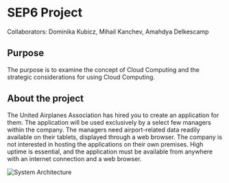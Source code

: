 # SEP6 Project 
Collaborators: Dominika Kubicz, Mihail Kanchev, Amahdya Delkescamp
## **Purpose** 
The purpose is to examine the concept of Cloud Computing and the strategic considerations for using Cloud Computing.  
 
## **About the project** 
The United Airplanes Association has hired you to create an application for them. The application will be used exclusively by a select few managers within the company. The managers need airport-related data readily available on their tablets, displayed through a web browser. The company is not interested in hosting the applications on their own premises. High uptime is essential, and the application must be available from anywhere with an internet connection and a web browser. 
 
![System Architecture](https://i.postimg.cc/qBh0tWg0/dfsgaag.jpg)

